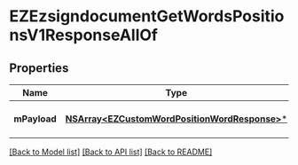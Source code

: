 # EZEzsigndocumentGetWordsPositionsV1ResponseAllOf

## Properties
Name | Type | Description | Notes
------------ | ------------- | ------------- | -------------
**mPayload** | [**NSArray&lt;EZCustomWordPositionWordResponse&gt;***](EZCustomWordPositionWordResponse.md) | Payload for the /1/object/ezsigndocument/{pkiEzsigndocumentID}/getWordsPositions API Request | 

[[Back to Model list]](../README.md#documentation-for-models) [[Back to API list]](../README.md#documentation-for-api-endpoints) [[Back to README]](../README.md)


